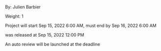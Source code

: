  By: Julien Barbier

 Weight: 1

 Project will start Sep 15, 2022 6:00 AM, must end by Sep 16, 2022 6:00 AM

 was released at Sep 15, 2022 12:00 PM

 An auto review will be launched at the deadline